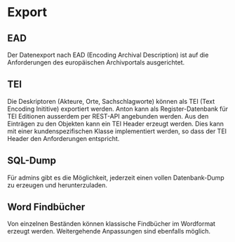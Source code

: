 # Export 

## EAD 

Der Datenexport nach EAD (Encoding Archival Description) ist auf die Anforderungen des europäischen Archivportals ausgerichtet. 

## TEI

Die Deskriptoren (Akteure, Orte, Sachschlagworte) können als TEI (Text Encoding Inititive) exportiert werden. Anton kann als Register-Datenbank für TEI Editionen ausserdem per REST-API angebunden werden. Aus den Einträgen zu den Objekten kann ein TEI Header erzeugt werden. Dies kann mit einer kundenspezifischen Klasse implementiert werden, so dass der TEI Header den Anforderungen entspricht.

## SQL-Dump

Für admins gibt es die Möglichkeit, jederzeit einen vollen Datenbank-Dump zu erzeugen und herunterzuladen. 

## Word Findbücher

Von einzelnen Beständen können klassische Findbücher im Wordformat erzeugt werden. Weitergehende Anpassungen sind ebenfalls möglich.

